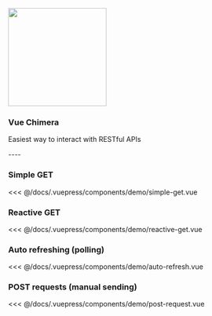 <div class="center">
    <img class="center-block" src="/favicon.png" alt="" width="200">
    <h3>Vue Chimera</h3>
    <p>Easiest way to interact with RESTful APIs</p>
</div>
----

### Simple GET

<<< @/docs/.vuepress/components/demo/simple-get.vue

<demo-simple-get />

### Reactive GET

<<< @/docs/.vuepress/components/demo/reactive-get.vue

<demo-reactive-get />

### Auto refreshing (polling)

<<< @/docs/.vuepress/components/demo/auto-refresh.vue

<demo-auto-refresh />

### POST requests (manual sending)

<<< @/docs/.vuepress/components/demo/post-request.vue

<demo-post-request />
